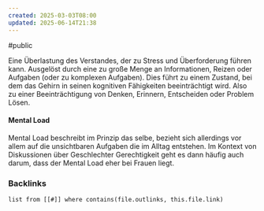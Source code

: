 ```yaml
---
created: 2025-03-03T08:00
updated: 2025-06-14T21:38
---
```

#public

Eine Überlastung des Verstandes, der zu Stress und Überforderung führen kann. Ausgelöst durch eine zu große Menge an Informationen, Reizen oder Aufgaben (oder zu komplexen Aufgaben). 
Dies führt zu einem Zustand, bei dem das Gehirn in seinen kognitiven Fähigkeiten beeinträchtigt wird. Also zu einer Beeinträchtigung von Denken, Erinnern, Entscheiden oder Problem Lösen. 

#### Mental Load
Mental Load beschreibt im Prinzip das selbe, bezieht sich allerdings vor allem auf die unsichtbaren Aufgaben die im Alltag entstehen. Im Kontext von Diskussionen über Geschlechter Gerechtigkeit geht es dann häufig auch darum, dass der Mental Load eher bei Frauen liegt. 


### Backlinks
```dataview 
list from [[#]] where contains(file.outlinks, this.file.link)
```

